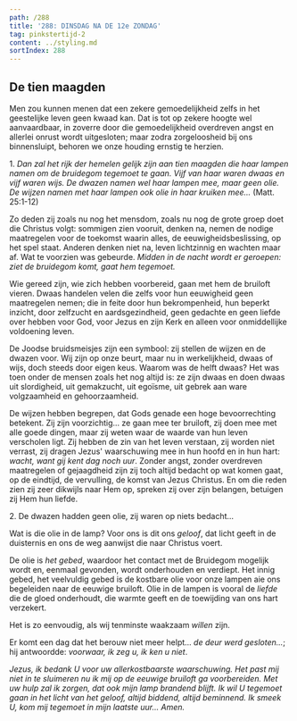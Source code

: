 ```yaml
---
path: /288
title: '288: DINSDAG NA DE 12e ZONDAG'
tag: pinkstertijd-2
content: ../styling.md
sortIndex: 288
---
```


## De tien maagden

Men zou kunnen menen dat een zekere gemoedelijkheid zelfs in het geestelijke leven geen kwaad kan. Dat is tot op zekere hoogte wel aanvaardbaar, in zoverre door die gemoedelijkheid overdreven angst en allerlei onrust wordt uitgesloten; maar zodra zorgeloosheid bij ons binnensluipt, behoren we onze houding ernstig te herzien.

1\. _Dan zal het rijk der hemelen gelijk zijn aan tien maagden die haar lampen namen om de bruidegom tegemoet te gaan. Vijf van haar waren dwaas en vijf waren wijs. De dwazen namen wel haar lampen mee, maar geen olie. De wijzen namen met haar lampen ook olie in haar kruiken mee..._ (Matt. 25:1-12)

Zo deden zij zoals nu nog het mensdom, zoals nu nog de grote groep doet die Christus volgt: sommigen zien vooruit, denken na, nemen de nodige maatregelen voor de toekomst waarin alles, de eeuwigheidsbeslissing, op het spel staat. Anderen denken niet na, leven lichtzinnig en wachten maar af. Wat te voorzien was gebeurde. _Midden in de nacht wordt er geroepen: ziet de bruidegom komt, gaat hem tegemoet._

Wie gereed zijn, wie zich hebben voorbereid, gaan met hem de bruiloft vieren. Dwaas handelen velen die zelfs voor hun eeuwigheid geen maatregelen nemen; die in feite door hun bekrompenheid, hun beperkt inzicht, door zelfzucht en aardsgezindheid, geen gedachte en geen liefde over hebben voor God, voor Jezus en zijn Kerk en alleen voor onmiddellijke voldoening leven.

De Joodse bruidsmeisjes zijn een symbool: zij stellen de wijzen en de dwazen voor. Wij zijn op onze beurt, maar nu in werkelijkheid, dwaas of wijs, doch steeds door eigen keus. Waarom was de helft dwaas? Het was toen onder de mensen zoals het nog altijd is: ze zijn dwaas en doen dwaas uit slordigheid, uit gemakzucht, uit egoïsme, uit gebrek aan ware volgzaamheid en gehoorzaamheid.

De wijzen hebben begrepen, dat Gods genade een hoge bevoorrechting betekent. Zij zijn voorzichtig... ze gaan mee ter bruiloft, zij doen mee met alle goede dingen, maar zij weten waar de waarde van hun leven verscholen ligt. Zij hebben de zin van het leven verstaan, zij worden niet verrast, zij dragen Jezus' waarschuwing mee in hun hoofd en in hun hart: _wacht, want gij kent dag noch uur_. Zonder angst, zonder overdreven maatregelen of gejaagdheid zijn zij toch altijd bedacht op wat komen gaat, op de eindtijd, de vervulling, de komst van Jezus Christus. En om die reden zien zij zeer dikwijls naar Hem op, spreken zij over zijn belangen, betuigen zij Hem hun liefde.

2\. De dwazen hadden geen olie, zij waren op niets bedacht...

Wat is die olie in de lamp? Voor ons is dit ons _geloof_, dat licht geeft in de duisternis en ons de weg aanwijst die naar Christus voert.

De olie is _het gebed_, waardoor het contact met de Bruidegom mogelijk wordt en, eenmaal gevonden, wordt onderhouden en verdiept. Het innig gebed, het veelvuldig gebed is de kostbare olie voor onze lampen aie ons begeleiden naar de eeuwige bruiloft. Olie in de lampen is vooral de _liefde_ die de gloed onderhoudt, die warmte geeft en de toewijding van ons hart verzekert.

Het is zo eenvoudig, als wij tenminste waakzaam _willen_ zijn.

Er komt een dag dat het berouw niet meer helpt... _de deur werd gesloten..._; hij antwoordde: _voorwaar, ik zeg u, ik ken u niet_.

_Jezus, ik bedank U voor uw allerkostbaarste waarschuwing. Het past mij niet in te sluimeren nu ik mij op de eeuwige bruiloft ga voorbereiden. Met uw hulp zal ik zorgen, dat ook mijn lamp brandend blijft. Ik wil U tegemoet gaan in het licht van het geloof, altijd biddend, altijd beminnend. Ik smeek U, kom mij tegemoet in mijn laatste uur... Amen._
